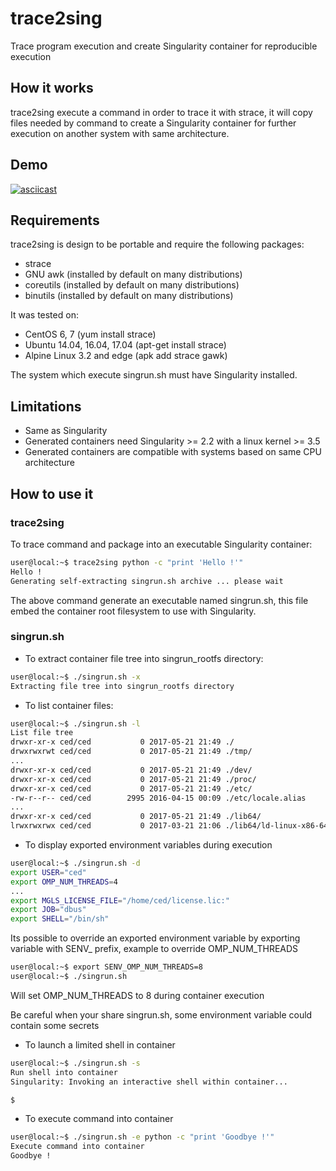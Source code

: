 # trace2sing
Trace program execution and create Singularity container for reproducible execution

## How it works
trace2sing execute a command in order to trace it with strace, it will copy files needed by
command to create a Singularity container for further execution on another system with same
architecture.

## Demo
[![asciicast](https://asciinema.org/a/90fve3i9t0ossj06a8tptajzw.png)](https://asciinema.org/a/90fve3i9t0ossj06a8tptajzw)

## Requirements
trace2sing is design to be portable and require the following packages:
 * strace
 * GNU awk (installed by default on many distributions) 
 * coreutils (installed by default on many distributions)
 * binutils (installed by default on many distributions)

It was tested on:
 * CentOS 6, 7 (yum install strace)
 * Ubuntu 14.04, 16.04, 17.04 (apt-get install strace)
 * Alpine Linux 3.2 and edge (apk add strace gawk)

The system which execute singrun.sh must have Singularity installed.

## Limitations
 * Same as Singularity
 * Generated containers need Singularity >= 2.2 with a linux kernel >= 3.5
 * Generated containers are compatible with systems based on same CPU architecture

## How to use it

### trace2sing

To trace command and package into an executable Singularity container:

```bash
user@local:~$ trace2sing python -c "print 'Hello !'"
Hello !
Generating self-extracting singrun.sh archive ... please wait
```

The above command generate an executable named singrun.sh, this file
embed the container root filesystem to use with Singularity.

### singrun.sh
 * To extract container file tree into singrun_rootfs directory:
```bash
user@local:~$ ./singrun.sh -x
Extracting file tree into singrun_rootfs directory
```

 * To list container files:
```bash
user@local:~$ ./singrun.sh -l
List file tree
drwxr-xr-x ced/ced           0 2017-05-21 21:49 ./
drwxrwxrwt ced/ced           0 2017-05-21 21:49 ./tmp/
...
drwxr-xr-x ced/ced           0 2017-05-21 21:49 ./dev/
drwxr-xr-x ced/ced           0 2017-05-21 21:49 ./proc/
drwxr-xr-x ced/ced           0 2017-05-21 21:49 ./etc/
-rw-r--r-- ced/ced        2995 2016-04-15 00:09 ./etc/locale.alias
...
drwxr-xr-x ced/ced           0 2017-05-21 21:49 ./lib64/
lrwxrwxrwx ced/ced           0 2017-03-21 21:06 ./lib64/ld-linux-x86-64.so.2 -> /lib/x86_64-linux-gnu/ld-2.23.so
```

 * To display exported environment variables during execution
```bash
user@local:~$ ./singrun.sh -d
export USER="ced"
export OMP_NUM_THREADS=4
...
export MGLS_LICENSE_FILE="/home/ced/license.lic:"
export JOB="dbus"
export SHELL="/bin/sh"
```

Its possible to override an exported environment variable by exporting variable with SENV_ prefix, example to override OMP_NUM_THREADS
```bash
user@local:~$ export SENV_OMP_NUM_THREADS=8
user@local:~$ ./singrun.sh
```
Will set OMP_NUM_THREADS to 8 during container execution

<aside class="warning">
Be careful when your share singrun.sh, some environment variable could contain some secrets
</aside>

 * To launch a limited shell in container 
```bash
user@local:~$ ./singrun.sh -s
Run shell into container
Singularity: Invoking an interactive shell within container...

$ 
```

 * To execute command into container
```bash
user@local:~$ ./singrun.sh -e python -c "print 'Goodbye !'"
Execute command into container
Goodbye !
```
